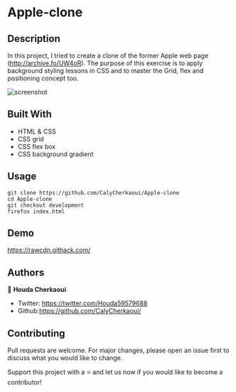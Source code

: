 # Apple-clone
## Description
In this project, I tried to create a clone of the former Apple web page (http://archive.fo/UW4oR). The purpose of this exercise is to apply background styling lessons in CSS and to master the Grid, flex and positioning concept too.

![screenshot]()


## Built With
- HTML & CSS
- CSS grid
- CSS flex box
- CSS background gradient

## Usage
```Git
git clone https://github.com/CalyCherkaoui/Apple-clone
cd Apple-clone
git checkout development
firefox index.html
```
## Demo
https://rawcdn.githack.com/

## Authors
👩 **Houda Cherkaoui**
- Twitter: https://twitter.com/Houda59579688
- Github:https://github.com/CalyCherkaoui/

## Contributing
Pull requests are welcome. For major changes, please open an issue first to discuss what you would like to change.

Support this project with a ⭐️ and let us now if you would like to become a contributor!